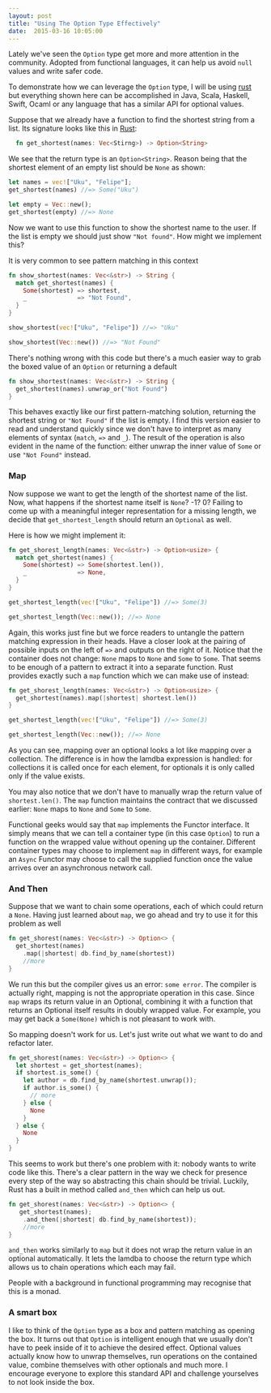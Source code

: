 ```yaml
---
layout: post
title: "Using The Option Type Effectively"
date:  2015-03-16 10:05:00
---
```


Lately we've seen the `Option` type get more and more attention in the community.
Adopted from functional languages, it can help us avoid `null` values and write safer code.


To demonstrate how we can leverage the `Option` type, I will be using [rust](http://www.rust-lang.org/) but everything shown here can be accomplished in Java, Scala, Haskell, Swift, Ocaml
or any language that has a similar API for optional values.  

Suppose that we already have a function to find the shortest string from a list.
Its signature looks like this in [Rust](www.rust-lang.org):

```rust
  fn get_shortest(names: Vec<Stirng>) -> Option<String>
```

We see that the return type is an `Option<String>`. Reason being that the shortest element of an
empty list should be `None` as shown:

```rust
let names = vec!["Uku", "Felipe"];
get_shortest(names) //=> Some("Uku")

let empty = Vec::new();
get_shortest(empty) //=> None
```

Now we want to use this function to show the shortest name to the user. If the list
is empty we should just show `"Not found"`. How might we implement this?

It is very common to see pattern matching in this context

```rust
fn show_shortest(names: Vec<&str>) -> String {
  match get_shortest(names) {
    Some(shortest) => shortest,
    _              => "Not Found",
  }
}

show_shortest(vec!["Uku", "Felipe"]) //=> "Uku"

show_shortest(Vec::new()) //=> "Not Found"
```

There's nothing wrong with this code but there's a much easier way to grab the boxed value of an `Option` or returning a default

```rust
fn show_shortest(names: Vec<&str>) -> String {
  get_shortest(names).unwrap_or("Not Found")
}
```

This behaves exactly like our first pattern-matching solution, returning the shortest string or `"Not Found"` if the list
is empty. I find this version easier to read and understand quickly since we don't have to interpret as many
elements of syntax (`match`, `=>` and `_`).
The result of the operation is also evident in the name of the function: either unwrap the inner value of `Some` or use `"Not Found"` instead.

### Map

Now suppose we want to get the length of the shortest name of the list.
Now, what happens if the shortest name itself is `None`? -1? 0?
Failing to come up with a meaningful integer representation for a missing length, we decide that `get_shortest_length` should return an `Optional` as well.

Here is how we might implement it:

```rust
fn get_shorest_length(names: Vec<&str>) -> Option<usize> {
  match get_shortest(names) {
    Some(shortest) => Some(shortest.len()),
    _              => None,
  }
}

get_shortest_length(vec!["Uku", "Felipe"]) //=> Some(3)

get_shortest_length(Vec::new()); //=> None
```

Again, this works just fine but we force readers to untangle the pattern matching expression 
in their heads. Have a closer look at the pairing of possible inputs on the left of `=>` 
and outputs on the right of it.  Notice that the container does not change:
`None` maps to `None` and `Some` to `Some`.
That seems to be enough of a pattern to extract it into a separate function.
Rust provides exactly such a `map` function which we can make use of instead:

```rust
fn get_shorest_length(names: Vec<&str>) -> Option<usize> {
  get_shortest(names).map(|shortest| shortest.len())
}

get_shortest_length(vec!["Uku", "Felipe"]) //=> Some(3)

get_shortest_length(Vec::new()); //=> None
```

As you can see, mapping over an optional looks a lot like mapping over a collection.
The difference is in how the lamdba expression is handled: for collections it is 
called once for each element, for optionals it is only called only if the value exists.

You may also notice that we don't have to manually wrap the return value of `shortest.len()`.
The `map` function maintains the contract that we discussed earlier: `None` maps to `None` and `Some` to `Some`.

Functional geeks would say that `map` implements the Functor interface. It simply means
that we can tell a container type (in this case `Option`) to run a function on the wrapped 
value without opening up the container. Different container types may choose to implement
`map` in different ways, for example an `Async` Functor may choose to call the supplied
function once the value arrives over an asynchronous network call.

### And Then

Suppose that we want to chain some operations, each of which could return a `None`.
Having just learned about `map`, we go ahead and try to use it for this problem as well

```rust
fn get_shorest(names: Vec<&str>) -> Option<> {
  get_shortest(names)
    .map(|shortest| db.find_by_name(shortest))
    //more
}
```

We run this but the compiler gives us an error: `some error`. The compiler is actually right,
mapping is not the appropriate operation in this case. Since `map` wraps its return value
in an Optional, combining it with a function that returns an Optional itself results in
doubly wrapped value. For example, you may get back a `Some(None)` which is not pleasant
to work with.

So mapping doesn't work for us. Let's just write out what we want to do and refactor later.

```rust
fn get_shorest(names: Vec<&str>) -> Option<> {
  let shortest = get_shortest(names);
  if shortest.is_some() {
    let author = db.find_by_name(shortest.unwrap());
    if author.is_some() {
      // more
    } else {
      None
    }
  } else {
    None
  }
}
```

This seems to work but there's one problem with it: nobody wants to write code like this.
There's a clear pattern in the way we check for presence every step of the way so
abstracting this chain should be trivial. Luckily, Rust has a built in method called
`and_then` which can help us out.

```rust
fn get_shorest(names: Vec<&str>) -> Option<> {
   get_shortest(names);
    .and_then(|shortest| db.find_by_name(shortest));
    //more
}
```

`and_then` works similarly to `map` but it does not wrap the return value in an optional automatically.
It lets the lamdba to choose the return type which allows us to chain operations which each may fail.

People with a background in functional programming may recognise that this is a monad.

### A smart box

I like to think of the `Option` type as a box and pattern matching as opening the box.
It turns out that `Option` is intelligent enough that we usually don't have to peek 
inside of it to achieve the desired effect. Optional values actually know how to unwrap themselves,
run operations on the contained value, combine themselves with other optionals and much more.
I encourage everyone to explore this standard API and challenge yourselves to not look inside
the box.
